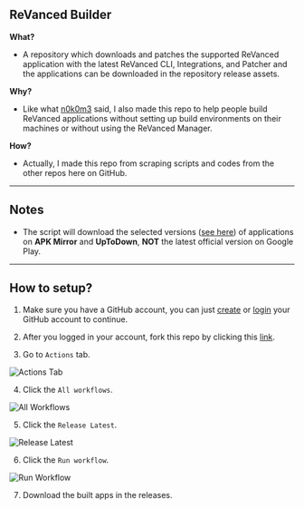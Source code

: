 ## ReVanced Builder

**What?**
- A repository which downloads and patches the supported ReVanced application with the latest ReVanced CLI, Integrations, and Patcher and the applications can be downloaded in the repository release assets.

**Why?**
- Like what [n0k0m3](https://github.com/n0k0m3) said, I also made this repo to help people build ReVanced applications without setting up build environments on their machines or without using the ReVanced Manager.

**How?**
- Actually, I made this repo from scraping scripts and codes from the other repos here on GitHub.

---

## Notes
- The script will download the selected versions ([see here](/revanced/assets/versions)) of applications on **APK Mirror** and **UpToDown**, **NOT** the latest official version on Google Play.

---

## How to setup?
1. Make sure you have a GitHub account, you can just [create](https://github.com/signup) or [login](https://github.com/login) your GitHub account to continue.

2. After you logged in your account, fork this repo by clicking this [link](https://github.com/SCPF-Archive/repo.1/fork).

3. Go to `Actions` tab.

![Actions Tab](https://add.pics/images/2022/12/29/IMG_20221229_213615.jpeg)

4. Click the `All workflows`.

![All Workflows](https://add.pics/images/2022/12/29/IMG_20221229_213911.jpeg)

5. Click the `Release Latest`.

![Release Latest](https://add.pics/images/2022/12/29/IMG_20221229_214041.jpeg)

6. Click the `Run workflow`.

![Run Workflow](https://add.pics/images/2022/12/29/IMG_20221229_214624.jpeg)

7. Download the built apps in the releases.
